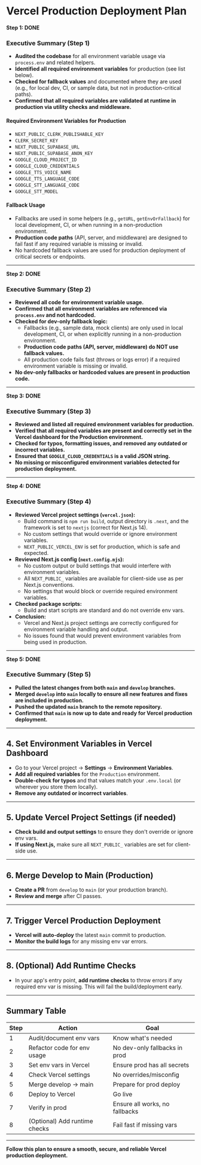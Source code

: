 # Vercel Production Deployment Plan

**Step 1: DONE**

### Executive Summary (Step 1)
- **Audited the codebase** for all environment variable usage via `process.env` and related helpers.
- **Identified all required environment variables** for production (see list below).
- **Checked for fallback values** and documented where they are used (e.g., for local dev, CI, or sample data, but not in production-critical paths).
- **Confirmed that all required variables are validated at runtime in production via utility checks and middleware.**

#### **Required Environment Variables for Production**
- `NEXT_PUBLIC_CLERK_PUBLISHABLE_KEY`
- `CLERK_SECRET_KEY`
- `NEXT_PUBLIC_SUPABASE_URL`
- `NEXT_PUBLIC_SUPABASE_ANON_KEY`
- `GOOGLE_CLOUD_PROJECT_ID`
- `GOOGLE_CLOUD_CREDENTIALS`
- `GOOGLE_TTS_VOICE_NAME`
- `GOOGLE_TTS_LANGUAGE_CODE`
- `GOOGLE_STT_LANGUAGE_CODE`
- `GOOGLE_STT_MODEL`

#### **Fallback Usage**
- Fallbacks are used in some helpers (e.g., `getURL`, `getEnvOrFallback`) for local development, CI, or when running in a non-production environment.
- **Production code paths** (API, server, and middleware) are designed to fail fast if any required variable is missing or invalid.
- No hardcoded fallback values are used for production deployment of critical secrets or endpoints.

---

**Step 2: DONE**

### Executive Summary (Step 2)
- **Reviewed all code for environment variable usage.**
- **Confirmed that all environment variables are referenced via `process.env` and not hardcoded.**
- **Checked for dev-only fallback logic:**
  - Fallbacks (e.g., sample data, mock clients) are only used in local development, CI, or when explicitly running in a non-production environment.
  - **Production code paths (API, server, middleware) do NOT use fallback values.**
  - All production code fails fast (throws or logs error) if a required environment variable is missing or invalid.
- **No dev-only fallbacks or hardcoded values are present in production code.**

---

**Step 3: DONE**

### Executive Summary (Step 3)
- **Reviewed and listed all required environment variables for production.**
- **Verified that all required variables are present and correctly set in the Vercel dashboard for the Production environment.**
- **Checked for typos, formatting issues, and removed any outdated or incorrect variables.**
- **Ensured that `GOOGLE_CLOUD_CREDENTIALS` is a valid JSON string.**
- **No missing or misconfigured environment variables detected for production deployment.**

---

**Step 4: DONE**

### Executive Summary (Step 4)
- **Reviewed Vercel project settings (`vercel.json`):**
  - Build command is `npm run build`, output directory is `.next`, and the framework is set to `nextjs` (correct for Next.js 14).
  - No custom settings that would override or ignore environment variables.
  - `NEXT_PUBLIC_VERCEL_ENV` is set for production, which is safe and expected.
- **Reviewed Next.js config (`next.config.mjs`):**
  - No custom output or build settings that would interfere with environment variables.
  - All `NEXT_PUBLIC_` variables are available for client-side use as per Next.js conventions.
  - No settings that would block or override required environment variables.
- **Checked package scripts:**
  - Build and start scripts are standard and do not override env vars.
- **Conclusion:**
  - Vercel and Next.js project settings are correctly configured for environment variable handling and output.
  - No issues found that would prevent environment variables from being used in production.

---

**Step 5: DONE**

### Executive Summary (Step 5)
- **Pulled the latest changes from both `main` and `develop` branches.**
- **Merged `develop` into `main` locally to ensure all new features and fixes are included in production.**
- **Pushed the updated `main` branch to the remote repository.**
- **Confirmed that `main` is now up to date and ready for Vercel production deployment.**

---

## 4. Set Environment Variables in Vercel Dashboard
- Go to your Vercel project → **Settings** → **Environment Variables**.
- **Add all required variables** for the `Production` environment.
- **Double-check for typos** and that values match your `.env.local` (or wherever you store them locally).
- **Remove any outdated or incorrect variables**.

---

## 5. Update Vercel Project Settings (if needed)
- **Check build and output settings** to ensure they don't override or ignore env vars.
- **If using Next.js,** make sure all `NEXT_PUBLIC_` variables are set for client-side use.

---

## 6. Merge Develop to Main (Production)
- **Create a PR** from `develop` to `main` (or your production branch).
- **Review and merge** after CI passes.

---

## 7. Trigger Vercel Production Deployment
- **Vercel will auto-deploy** the latest `main` commit to production.
- **Monitor the build logs** for any missing env var errors.

---

## 8. (Optional) Add Runtime Checks
- In your app's entry point, **add runtime checks** to throw errors if any required env var is missing. This will fail the build/deployment early.

---

## Summary Table

| Step | Action | Goal |
|------|--------|------|
| 1 | Audit/document env vars | Know what's needed |
| 2 | Refactor code for env usage | No dev-only fallbacks in prod |
| 3 | Set env vars in Vercel | Ensure prod has all secrets |
| 4 | Check Vercel settings | No overrides/misconfig |
| 5 | Merge develop → main | Prepare for prod deploy |
| 6 | Deploy to Vercel | Go live |
| 7 | Verify in prod | Ensure all works, no fallbacks |
| 8 | (Optional) Add runtime checks | Fail fast if missing vars |

---

**Follow this plan to ensure a smooth, secure, and reliable Vercel production deployment.** 